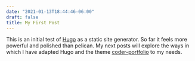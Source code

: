 ```yaml
---
date: "2021-01-13T18:44:46-06:00"
draft: false
title: My First Post
---
```


This is an initial test of [Hugo](https://gohugo.io) as a static site generator. So far it feels more powerful and polished than pelican. My next posts will explore the ways in which I have adapted Hugo and the theme [coder-portfolio](https://themes.gohugo.io/hugo-coder-portfolio/) to my needs.